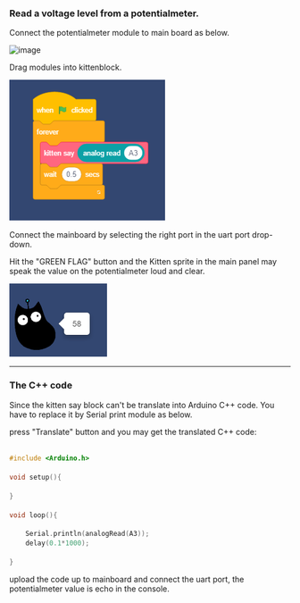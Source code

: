 ### Read a voltage level from a potentialmeter.

Connect the potentialmeter module to main board as below.

![image]()

Drag modules into kittenblock.

![image](layout.png)

Connect the mainboard by selecting the right port in the uart port drop-down.

Hit the "GREEN FLAG" button and the Kitten sprite in the main panel may speak the value on the potentialmeter loud and clear.

![image](kittensay.png)


---
### The C++ code

Since the kitten say block can't be translate into Arduino C++ code. You have to replace it by Serial print module as below.



press "Translate" button and you may get the translated C++ code:

```cpp

#include <Arduino.h>

void setup(){

}

void loop(){

    Serial.println(analogRead(A3));
    delay(0.1*1000);

}

```

upload the code up to mainboard and connect the uart port, the potentialmeter value is echo in the console.



